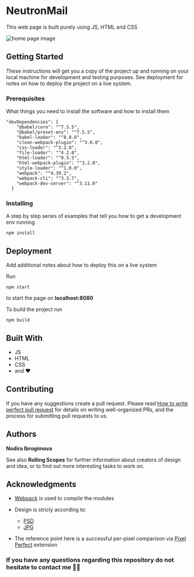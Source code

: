 # NeutronMail

This web page is built purely using JS, HTML and CSS

![home page image](https://user-images.githubusercontent.com/11291840/90959914-466e4000-e4b7-11ea-84c6-d7d3413f56e5.png)


## Getting Started

These instructions will get you a copy of the project up and running on your local machine for development and testing purposes. See deployment for notes on how to deploy the project on a live system.

### Prerequisites

What things you need to install the software and how to install them

```
"devDependencies": {
    "@babel/core": "^7.5.5",
    "@babel/preset-env": "^7.5.5",
    "babel-loader": "^8.0.6",
    "clean-webpack-plugin": "^3.0.0",
    "css-loader": "^3.2.0",
    "file-loader": "^4.2.0",
    "html-loader": "^0.5.5",
    "html-webpack-plugin": "^3.2.0",
    "style-loader": "^1.0.0",
    "webpack": "^4.39.2",
    "webpack-cli": "^3.3.7",
    "webpack-dev-server": "^3.11.0"
  }
```

### Installing

A step by step series of examples that tell you how to get a development env running

```
npm install
```

## Deployment

Add additional notes about how to deploy this on a live system

Run

```
npm start
```
to start the page on **localhost:8080**

To build the project run

```
npm build
```

## Built With

* JS
* HTML
* CSS
* and ❤️

## Contributing

If you have any suggestions create a pull request.
Please read [How to write perfect pull request](https://github.blog/2015-01-21-how-to-write-the-perfect-pull-request/) for details on writing well-organized PRs, and the process for submitting pull requests to us.

## Authors

**Nodira Ibrogimova**

See also **Rolling Scopes** for further information about creators of design and idea, or to find out more interesting tasks to work on.

## Acknowledgments

* [Webpack](https://webpack.js.org/guides/getting-started/) is used to compile the modules
* Design is stricly according to:
    * [PSD](https://www.dropbox.com/s/13u9s7lmixckx6l/neutronmail.jpg?dl=0)
    * [JPG](https://www.dropbox.com/s/13u9s7lmixckx6l/neutronmail.jpg?dl=0)

* The reference point here is a successful per-pixel comparison via [Pixel Perfect](https://chrome.google.com/webstore/detail/perfectpixel-by-welldonec/dkaagdgjmgdmbnecmcefdhjekcoceebi?hl=en) extension

### If you have any questions regarding this repository do not hesitate to contact me 👌🏿
